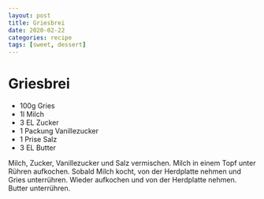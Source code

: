 ```yaml
---
layout: post
title: Griesbrei
date: 2020-02-22
categories: recipe
tags: [sweet, dessert]
---
```

# Griesbrei

- 100g Gries
- 1l Milch
- 3 EL Zucker
- 1 Packung Vanillezucker
- 1 Prise Salz
- 3 EL Butter

Milch, Zucker, Vanillezucker und Salz vermischen.
Milch in einem Topf unter Rühren aufkochen.
Sobald Milch kocht, von der Herdplatte nehmen und Gries unterrühren.
Wieder aufkochen und von der Herdplatte nehmen.
Butter unterrühren.
